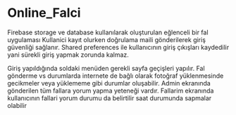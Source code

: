 # Online_Falci

Firebase storage ve database kullanılarak oluşturulan eğlenceli bir fal uygulaması
Kullanici kayıt olurken doğrulama maili gönderilerek giriş güvenliği sağlanır.
Shared preferences ile kullanıcının giriş çıkışları kaydedilir yani sürekli giriş yapmak zorunda kalmaz.

Giriş yapıldığında soldaki menüden gerekli sayfa geçişleri yapılır.
Fal gönderme vs durumlarda internete de bağlı olarak fotoğraf yüklenmesinde gecikmeler veya yüklememe gibi durumlar oluşabilir.
Admin ekranında gönderilen tüm fallara yorum yapma yeteneği vardır.
Fallarim ekranında kullanıcının fallari yorum durumu da belirtilir saat durumunda sapmalar olabilir
 
